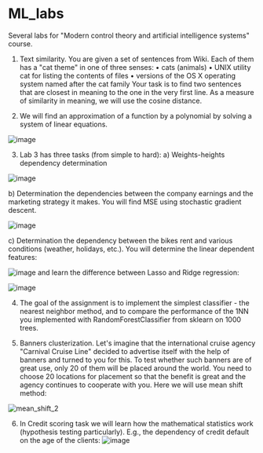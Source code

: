 # ML_labs
Several labs for "Modern control theory and artificial intelligence systems" course.

1. Text similarity.
You are given a set of sentences  from Wiki. Each of them has a "cat theme" in one of three senses:
• cats (animals)
• UNIX utility cat for listing the contents of files
• versions of the OS X operating system named after the cat family
Your task is to find two sentences that are closest in meaning to the one in the very first line. As a measure of similarity in meaning, we will use the cosine distance. 

2. We will find an approximation of a function by a polynomial by solving a system of linear equations. 

![image](https://user-images.githubusercontent.com/67582707/150068835-890947c1-b123-4735-a4bd-eb11e7b215f1.png)

3. Lab 3 has three tasks (from simple to hard):
a) Weights-heights dependency determination

![image](https://user-images.githubusercontent.com/67582707/150068980-8a902829-5401-405f-972e-1d04aa78170f.png)

b) Determination the dependencies between the company earnings and the marketing strategy it makes.
You will find MSE using stochastic gradient descent.

![image](https://user-images.githubusercontent.com/67582707/150069235-7ccd85eb-43c2-4180-bda4-535aa4499e90.png)

c) Determination the dependency between the bikes rent and various conditions (weather, holidays, etc.).
You will determine the linear dependent features:

![image](https://user-images.githubusercontent.com/67582707/150069452-de64fa30-337f-4346-b905-b1ecfe59a044.png)
and learn the difference between Lasso and Ridge regression:

![image](https://user-images.githubusercontent.com/67582707/150070277-598d90e1-7e38-4b5c-bd26-f6a07eaeb0e0.png)

4. The goal of the assignment is to implement the simplest classifier - the nearest neighbor method, and to compare the performance of the 1NN you implemented with RandomForestClassifier from sklearn on 1000 trees. 

5. Banners clusterization.
Let's imagine that the international cruise agency "Carnival Cruise Line" decided to advertise itself with the help of banners and turned to you for this. To test whether such banners are of great use, only 20 of them will be placed around the world. You need to choose 20  locations for placement so that the benefit is great and the agency continues to cooperate with you. 
Here we will use mean shift method:

![mean_shift_2](https://user-images.githubusercontent.com/67582707/150075963-77993159-f90e-40ad-85f2-3de2809dc0ea.gif)

6. In Credit scoring task we will learn how the mathematical statistics work (hypothesis testing particularly).
E.g., the dependency of credit default on the age of the clients:
![image](https://user-images.githubusercontent.com/67582707/150073072-6ae5c191-6619-44b1-9134-ee7fcd8e2348.png)





